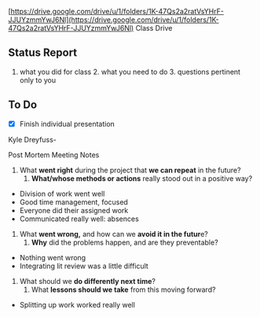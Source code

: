 [https://drive.google.com/drive/u/1/folders/1K-47Qs2a2ratVsYHrF-JJUYzmmYwJ6Nl](https://drive.google.com/drive/u/1/folders/1K-47Qs2a2ratVsYHrF-JJUYzmmYwJ6Nl) Class Drive

## Status Report

1. what you did for class 2. what you need to do 3. questions pertinent only to you

## To Do

- [x] Finish individual presentation

  

Kyle Dreyfuss-

  

Post Mortem Meeting Notes

1. What **went right** during the project that **we can repeat** in the future?
    1. **What/whose methods or actions** really stood out in a positive way?

- Division of work went well
- Good time management, focused
- Everyone did their assigned work
- Communicated really well: absences

1. What **went wrong,** and how can we **avoid it in the futur**e?
    1. **Why** did the problems happen, and are they preventable?

- Nothing went wrong
- Integrating lit review was a little difficult

1. What should we **do differently next time**?
    1. What **lessons should we take** from this moving forward?

- Splitting up work worked really well